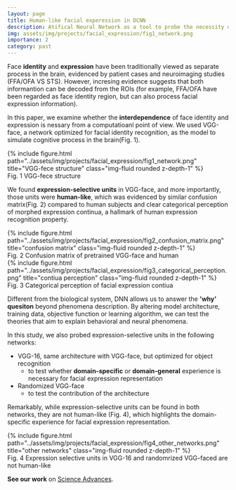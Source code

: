 ```yaml
---
layout: page
title: Human-like facial experession in DCNN
description: Atifical Neural Network as a tool to probe the necessity of experience in facial expression representation
img: assets/img/projects/facial_expression/fig1_network.png
importance: 2
category: past
---
```


Face **identity** and **expression** have been traditionally viewed as separate process in the brain, evidenced by patient cases and neuroimaging studies (FFA/OFA VS STS). However, incresing evidence suggests that both informantion can be decoded from the ROIs (for example, FFA/OFA have been regarded as face identity region, but can also process facial expression information).

In this paper, we examine whether the **interdependence** of face identity and expression is nessary from a computatioanl point of view. We used VGG-face, a network optimized for facial identity recognition, as the model to simulate cognitive process in the brain(Fig. 1). 

<div class="row">
    <div class="col-sm mt-3 mt-md-0">
        {% include figure.html path="../assets/img/projects/facial_expression/fig1_network.png" title="VGG-fece structure" class="img-fluid rounded z-depth-1" %}
    </div>
</div>
<div class="caption">
    Fig. 1 VGG-fece structure
</div>

We found **expression-selective units** in VGG-face, and more importantly, those units were **human-like**, which was evidenced by similar confusion matrix(Fig. 2) compared to human subjects and clear categorical perception of morphed expression continua, a hallmark of human expression recognition property. 

<div class="row">
    <div class="col-sm mt-3 mt-md-0">
        {% include figure.html path="../assets/img/projects/facial_expression/fig2_confusion_matrix.png" title="confusion matrix" class="img-fluid rounded z-depth-1" %}
    </div>
</div>
<div class="caption">
    Fig. 2 Confusion matrix of pretrained VGG-face and human
</div>

<div class="row">
    <div class="col-sm mt-3 mt-md-0">
        {% include figure.html path="../assets/img/projects/facial_expression/fig3_categorical_perception.png" title="contiua perception" class="img-fluid rounded z-depth-1" %}
    </div>
</div>
<div class="caption">
    Fig. 3 Categorical perception of facial expression contiua
</div>

Different from the biological system, DNN allows us to answer the **'why' quesiton** beyond phenomena description. By altering model architecture, training data, objective function or learning algorithm, we can test the theories that aim to explain behavioral and neural phenomena. 

In this study, we also probed expression-selective units in the following networks:

- VGG-16, same architecture with VGG-face, but optimized for object recognition
  - to test whether **domain-specific** or **domain-general** experience is necessary for facial expression representation
- Randomized VGG-face
  - to test the contribution of the architecture

Remarkably, while expression-selective units can be found in both networks, they are not human-like (Fig. 4), which highlights the domain-specific experience for facial expression representation. 

<div class="row">
    <div class="col-sm mt-3 mt-md-0">
        {% include figure.html path="../assets/img/projects/facial_expression/fig4_other_networks.png" title="other networks" class="img-fluid rounded z-depth-1" %}
    </div>
</div>
<div class="caption">
    Fig. 4 Expression selective units in VGG-16 and randomrized VGG-faced are not human-like
</div> 




**See our work** on [Science Advances](https://www.science.org/doi/full/10.1126/sciadv.abj4383). 